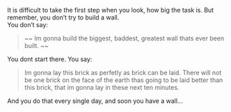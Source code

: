 
It is difficult to take the first step when you look, how big the task is.
But remember, you don’t try to build a wall.<br>
You don’t say:<br>
> ~~ Im gonna build the biggest, baddest, greatest wall thats  ever been built. ~~ <br>
 
You dont start there. You say: <br>

> Im gonna lay this brick as perfetly as brick can be laid. There will not be one brick on the face of the earth  thas going to be laid better than this brick, that im gonna lay in these next ten minutes.

And you do that every single day, and soon you have a wall...
